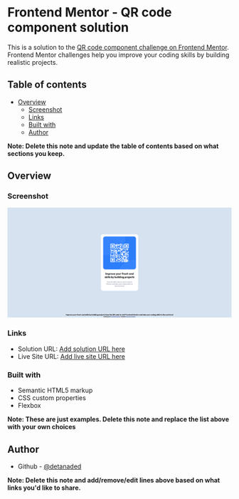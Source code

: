 # Frontend Mentor - QR code component solution

This is a solution to the [QR code component challenge on Frontend Mentor](https://www.frontendmentor.io/challenges/qr-code-component-iux_sIO_H). Frontend Mentor challenges help you improve your coding skills by building realistic projects. 

## Table of contents

- [Overview](#overview)
  - [Screenshot](#screenshot)
  - [Links](#links)
  - [Built with](#built-with)
  - [Author](#author)


**Note: Delete this note and update the table of contents based on what sections you keep.**

## Overview

### Screenshot

![](./images/QR%20Code%20Component.png)

### Links

- Solution URL: [Add solution URL here](https://your-solution-url.com)
- Live Site URL: [Add live site URL here](https://your-live-site-url.com)


### Built with

- Semantic HTML5 markup
- CSS custom properties
- Flexbox


**Note: These are just examples. Delete this note and replace the list above with your own choices**

## Author

- Github - [@detanaded](https://github.com/detanaded)

**Note: Delete this note and add/remove/edit lines above based on what links you'd like to share.**


